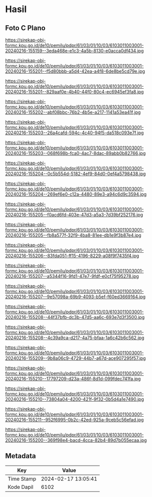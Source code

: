 # Hasil

## Foto C Plano

https://sirekap-obj-formc.kpu.go.id/de10/pemilu/pdpr/61/03/01/10/03/6103011003001-20240216-155159--3eda468e-e1c3-4a5b-8130-e0acca0df434.jpg

https://sirekap-obj-formc.kpu.go.id/de10/pemilu/pdpr/61/03/01/10/03/6103011003001-20240216-155201--f5d80bbb-a5d4-42ea-a4f8-6de8be5cd79e.jpg

https://sirekap-obj-formc.kpu.go.id/de10/pemilu/pdpr/61/03/01/10/03/6103011003001-20240216-155201--829aaf0e-4b40-44f0-80c4-ec6945ef3fa8.jpg

https://sirekap-obj-formc.kpu.go.id/de10/pemilu/pdpr/61/03/01/10/03/6103011003001-20240216-155202--abf08bbc-76b2-4b5e-a217-1141a53ea41f.jpg

https://sirekap-obj-formc.kpu.go.id/de10/pemilu/pdpr/61/03/01/10/03/6103011003001-20240216-155203--26a4cafd-594c-4c40-94f5-da518c093e7f.jpg

https://sirekap-obj-formc.kpu.go.id/de10/pemilu/pdpr/61/03/01/10/03/6103011003001-20240216-155203--068f698b-fca0-4ac7-8dac-89abb0b82766.jpg

https://sirekap-obj-formc.kpu.go.id/de10/pemilu/pdpr/61/03/01/10/03/6103011003001-20240216-155204--0c5b554d-5182-4ef9-84d0-0ef4a5798438.jpg

https://sirekap-obj-formc.kpu.go.id/de10/pemilu/pdpr/61/03/01/10/03/6103011003001-20240216-155204--269ef6e0-c12a-4480-89e3-a94c6d9c3594.jpg

https://sirekap-obj-formc.kpu.go.id/de10/pemilu/pdpr/61/03/01/10/03/6103011003001-20240216-155205--f0acd6fd-403e-47d3-a5a3-7d39bf252176.jpg

https://sirekap-obj-formc.kpu.go.id/de10/pemilu/pdpr/61/03/01/10/03/6103011003001-20240216-155205--fb8a577f-32f9-4ba8-81ee-db1e9f3b87e4.jpg

https://sirekap-obj-formc.kpu.go.id/de10/pemilu/pdpr/61/03/01/10/03/6103011003001-20240216-155206--83fda051-ff15-4196-8229-a08f9f7435f4.jpg

https://sirekap-obj-formc.kpu.go.id/de10/pemilu/pdpr/61/03/01/10/03/6103011003001-20240216-155207--a5344f16-9fd1-47e7-9fdf-e0cf75f95278.jpg

https://sirekap-obj-formc.kpu.go.id/de10/pemilu/pdpr/61/03/01/10/03/6103011003001-20240216-155207--9e57098a-69b9-4093-b5ef-f60ed3669164.jpg

https://sirekap-obj-formc.kpu.go.id/de10/pemilu/pdpr/61/03/01/10/03/6103011003001-20240216-155208--44f37bfb-dc3b-47d5-aa6c-693e7d3f3500.jpg

https://sirekap-obj-formc.kpu.go.id/de10/pemilu/pdpr/61/03/01/10/03/6103011003001-20240216-155208--4c39a9ca-d217-4a75-bfaa-1a6c42b6c562.jpg

https://sirekap-obj-formc.kpu.go.id/de10/pemilu/pdpr/61/03/01/10/03/6103011003001-20240216-155209--9b8a06c9-4729-44b7-a67d-ace907295f57.jpg

https://sirekap-obj-formc.kpu.go.id/de10/pemilu/pdpr/61/03/01/10/03/6103011003001-20240216-155210--17797209-d23a-486f-8d1d-099fdec741fa.jpg

https://sirekap-obj-formc.kpu.go.id/de10/pemilu/pdpr/61/03/01/10/03/6103011003001-20240216-155210--73804a04-4200-421f-9f32-0b5d4a1e7490.jpg

https://sirekap-obj-formc.kpu.go.id/de10/pemilu/pdpr/61/03/01/10/03/6103011003001-20240216-155211--952f6995-0b2c-42ed-925a-9ceb5c56efad.jpg

https://sirekap-obj-formc.kpu.go.id/de10/pemilu/pdpr/61/03/01/10/03/6103011003001-20240216-155200--369f98e4-bacd-4cca-82b4-89d7b055ecaa.jpg


## Metadata

| Key        | Value               |
| ---------- | ------------------- |
| Time Stamp | 2024-02-17 13:05:41 |
| Kode Dapil | 6102                |



